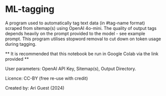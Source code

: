 # ML-tagging
A program used to automatically tag text data (in #tag-name format) scraped from sitemap(s) using OpenAI 4o-mini. The quality of output tags depends heavily on the prompt provided to the model - see example prompt.
This program utilises stopword removal to cut down on token usage during tagging. 

** It is recommended that this notebook be run in Google Colab via the link provided **

User parameters: OpenAI API Key, Sitemap(s), Output Directory.

Licence: CC-BY (free re-use with credit)

Created by: Ari Guest (2024)
